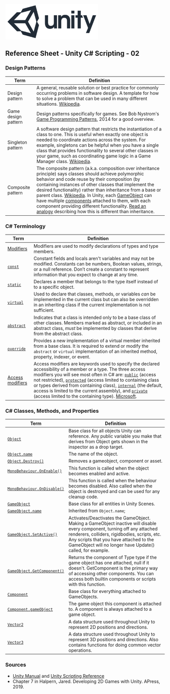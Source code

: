 

![unity logo](images/unity-logo-293w.png)

## Reference Sheet - Unity C# Scripting - 02



### Design Patterns

Term | Definition
--- | ---
Design pattern | A general, reusable solution or best practice for commonly occurring problems in software design. A template for how to solve a problem that can be used in many different situations. [Wikipedia](https://en.wikipedia.org/wiki/Software_design_pattern). 
Game design pattern | Design patterns specifically for games. See Bob Nystrom's [Game Programming Patterns](http://gameprogrammingpatterns.com/contents.html), 2014 for a good overview.
Singleton pattern | A software design pattern that restricts the instantiation of a class to one. This is useful when exactly one object is needed to coordinate actions across the system. For example, singletons can be helpful when you have a single class that provides functionality to several other classes in your game, such as coordinating game logic in a Game Manager class. [Wikipedia](https://en.wikipedia.org/wiki/Singleton_pattern).
Composite pattern | The composite pattern (a.k.a. composition over inheritance principle) says classes should achieve polymorphic behavior and code reuse by their composition (by containing instances of other classes that implement the desired functionality) rather than inheritance from a base or parent class. [Wikipedia](https://en.wikipedia.org/wiki/Composition_over_inheritance). In Unity, each [GameObject](https://docs.unity3d.com/ScriptReference/GameObject.html) can have multiple [components](https://docs.unity3d.com/ScriptReference/Component.html) attached to them, with each component providing different functionality. [Read an analogy](https://medium.com/humans-create-software/composition-over-inheritance-cb6f88070205) describing how this is different than inheritance.



### C# Terminology

Term | Definition
--- | ---
[Modifiers](https://docs.microsoft.com/en-us/dotnet/csharp/language-reference/keywords/modifiers) | Modifiers are used to modify declarations of types and type members. 
[`const`](https://docs.microsoft.com/en-us/dotnet/csharp/language-reference/keywords/const) | Constant fields and locals aren't variables and may not be modified. Constants can be numbers, Boolean values, strings, or a null reference. Don’t create a constant to represent information that you expect to change at any time.
[`static`](https://docs.microsoft.com/en-us/dotnet/csharp/language-reference/keywords/static) |	Declares a member that belongs to the type itself instead of to a specific object.
[`virtual`](https://docs.microsoft.com/en-us/dotnet/csharp/language-reference/keywords/virtual) |	Used to declare that classes, methods, or variables *can* be implemented in the current class but can also be overridden in an inheriting class if the current implementation is not sufficient.
[`abstract`](https://docs.microsoft.com/en-us/dotnet/csharp/language-reference/keywords/abstract) | Indicates that a class is intended only to be a base class of other classes. Members marked as abstract, or included in an abstract class, *must* be implemented by classes that derive from the abstract class.
[`override`](https://docs.microsoft.com/en-us/dotnet/csharp/language-reference/keywords/override) |	Provides a new implementation of a virtual member inherited from a base class. It is required to extend or modify the `abstract` or `virtual` implementation of an inherited method, property, indexer, or event.
[Access modifiers](https://unity3d.com/learn/tutorials/topics/scripting/scope-and-access-modifiers) | Access modifiers are keywords used to specify the declared accessibility of a member or a type. The three access modifiers you will see most often in C# are: [`public`](https://docs.microsoft.com/en-us/dotnet/csharp/language-reference/keywords/public) (access not restricted), [`protected`](https://docs.microsoft.com/en-us/dotnet/csharp/language-reference/keywords/protected) (access limited to containing class or types derived from containing class), [`internal`](https://docs.microsoft.com/en-us/dotnet/csharp/language-reference/keywords/internal) (the default, access is limited to the current assembly), and [`private`](https://docs.microsoft.com/en-us/dotnet/csharp/language-reference/keywords/private) (access limited to the containing type). [Microsoft](https://docs.microsoft.com/en-us/dotnet/csharp/language-reference/keywords/access-modifiers).




### C# Classes, Methods, and Properties

Term | Definition
--- | ---
[`Object`](https://docs.unity3d.com/ScriptReference/Object.html) | Base class for all objects Unity can reference. Any public variable you make that derives from Object gets shown in the inspector as a drop target.
[`Object.name`](https://docs.unity3d.com/ScriptReference/Object-name.html) | The name of the object.
[`Object.Destroy()`](https://docs.unity3d.com/ScriptReference/Object.Destroy.html) | Removes a gameobject, component or asset.
[`MonoBehaviour.OnEnable()`](https://docs.unity3d.com/ScriptReference/MonoBehaviour.OnEnable.html) | This function is called when the object becomes enabled and active.
[`MonoBehaviour.OnDisable()`](https://docs.unity3d.com/ScriptReference/MonoBehaviour.OnDisable.html) | This function is called when the behaviour becomes disabled. Also called when the object is destroyed and can be used for any cleanup code. 
[`GameObject`](https://docs.unity3d.com/ScriptReference/GameObject.html) | Base class for all entities in Unity Scenes.
[`GameObject.name`](https://docs.unity3d.com/ScriptReference/Object-name.html) | Inherited from `Object.name`;
[`GameObject.SetActive()`](https://docs.unity3d.com/ScriptReference/GameObject.SetActive.html) | Activates/Deactivates the GameObject. Making a GameObject inactive will disable every component, turning off any attached renderers, colliders, rigidbodies, scripts, etc. Any scripts that you have attached to the GameObject will no longer have Update() called, for example.
[`GameObject.GetComponent()`](https://docs.unity3d.com/ScriptReference/GameObject.GetComponent.html) | Returns the component of Type type if the game object has one attached, null if it doesn't. GetComponent is the primary way of accessing other components. You can access both builtin components or scripts with this function.
[`Component`](https://docs.unity3d.com/ScriptReference/Component.html) | Base class for everything attached to GameObjects.
[`Component.gameObject`](https://docs.unity3d.com/ScriptReference/Component-gameObject.html) | The game object this component is attached to. A component is always attached to a game object.
[`Vector2`](https://docs.unity3d.com/ScriptReference/Vector2.html) | A data structure used throughout Unity to represent 2D positions and directions. 
[`Vector3`](https://docs.unity3d.com/ScriptReference/Vector3.html) | A data structure used throughout Unity to represent 3D positions and directions. Also contains functions for doing common vector operations.


### Sources
* [Unity Manual](https://docs.unity3d.com/Manual/index.html) and [Unity Scripting Reference](https://docs.unity3d.com/ScriptReference/index.html)
* Chapter 7 in Halpern, Jared. Developing 2D Games with Unity. APress, 2019.



